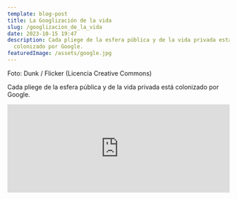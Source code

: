 ```yaml
---
template: blog-post
title: La Googlización de la vida
slug: /googlizacion_de_la_vida
date: 2023-10-15 19:47
description: Cada pliege de la esfera pública y de la vida privada está
  colonizado por Google.
featuredImage: /assets/google.jpg
---
```

F﻿oto: Dunk / Flicker (Licencia Creative Commons)

Cada pliege de la esfera pública y de la vida privada está colonizado por Google.



<iframe src="https://podcasters.spotify.com/pod/show/hectorpina/embed/episodes/La-Googlizacin-de-la-vida-e23d79l" height="200px" width="100%" frameborder="0" scrolling="no"></iframe>